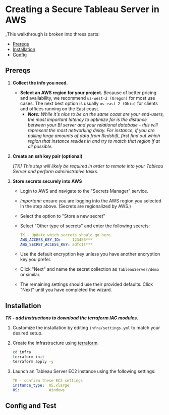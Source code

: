 # Creating a Secure Tableau Server in AWS

_This walkthrough is broken into thress parts:

* [Prereqs](#Prereqs)
* [Installation](#Installation)
* [Config](#Config)

## Prereqs

1. **Collect the info you need.**

    * **Select an AWS region for your project.** Because of better pricing and availability, we  recommend `us-west-2 (Oregon)` for most use cases. The next best option is usually `us-east-2 (Ohio)` for clients and offices running on the East coast.
        * _**Note:** While it's nice to be on the same coast are your end-users, the most important latency to optimize for is the distance between your BI server and your relational database - this will represent the most networking delay. For instance, if you are pulling large amounts of data from Redshift, first find out which region that instance resides in and try to match that region if at all possible._

2. **Create an ssh key pair (optional)**

    _[TK] This step will likely be required in order to remote into your Tableau Server and perform administrative tasks._

3. **Store secrets securely into AWS**

    * Login to AWS and navigate to the "Secrets Manager" service.
    * *Important:* ensure you are logging into the AWS region you selected in the step above. (Secrets are regionalized by AWS.)
    * Select the option to "Store a new secret"
    * Select "Other type of secrets" and enter the following secrets:

        ```yaml
        TK - Update which secrets should go here.
        AWS_ACCESS_KEY_ID:     123456***
        AWS_SECRET_ACCESS_KEY: adfc1!***
        ```

    * Use the default encryption key unless you have another encryption key you prefer.
    * Click "Next" and name the secret collection as `TableauServer/demo` or similar.
    * The remaining settings should use their provided defaults. Click "Next" until you have completed the wizard.

## Installation

_**TK - add instructions to download the terraform IAC modules.**_

1. Customize the installation by editing `infra/settings.yml` to match your desired setup.

1. Create the infrastructure using [terraform](https://terraform.io).

    ```bash
    cd infra
    terraform init
    terraform apply -y
    ```

1. Launch an Tableau Server EC2 instance using the following settings:

    ```yaml
    TK - confirm these EC2 settings
    instance_type:  m5.xlarge
    OS:             Windows
    ```

## Config and Test


